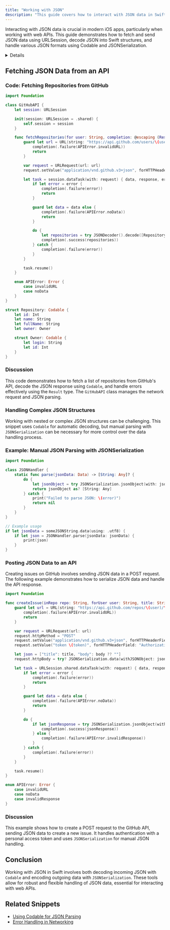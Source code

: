 ```yaml
---
title: "Working with JSON"
description: "This guide covers how to interact with JSON data in Swift, including sending and receiving JSON data through APIs using URLSession and handling JSON with Codable and JSONSerialization."
---
```


Interacting with JSON data is crucial in modern iOS apps, particularly when working with web APIs. This guide demonstrates how to fetch and send JSON data using URLSession, decode JSON into Swift structures, and handle various JSON formats using Codable and JSONSerialization.

<details>

**URL:** [https://developer.apple.com/documentation/foundation/jsonserialization](https://developer.apple.com/documentation/foundation/jsonserialization)

**Source:** [Book: Swift Programming](#)

**Author:** `[Author Name]`

**Tags:**  
`JSON`, `API`, `Networking`, `Swift`, `Codable`, `GitHub API`

**Platforms Supported:** iOS, macOS

**Swift Version:** 5.x
</details>

## Fetching JSON Data from an API

### Code: Fetching Repositories from GitHub

```swift
import Foundation

class GitHubAPI {
    let session: URLSession

    init(session: URLSession = .shared) {
        self.session = session
    }

    func fetchRepositories(for user: String, completion: @escaping (Result<[Repository], Error>) -> Void) {
        guard let url = URL(string: "https://api.github.com/users/\(user)/repos") else {
            completion(.failure(APIError.invalidURL))
            return
        }

        var request = URLRequest(url: url)
        request.setValue("application/vnd.github.v3+json", forHTTPHeaderField: "Accept")

        let task = session.dataTask(with: request) { data, response, error in
            if let error = error {
                completion(.failure(error))
                return
            }

            guard let data = data else {
                completion(.failure(APIError.noData))
                return
            }

            do {
                let repositories = try JSONDecoder().decode([Repository].self, from: data)
                completion(.success(repositories))
            } catch {
                completion(.failure(error))
            }
        }

        task.resume()
    }

    enum APIError: Error {
        case invalidURL
        case noData
    }
}

struct Repository: Codable {
    let id: Int
    let name: String
    let fullName: String
    let owner: Owner

    struct Owner: Codable {
        let login: String
        let id: Int
    }
}
```

### Discussion
This code demonstrates how to fetch a list of repositories from GitHub's API, decode the JSON response using `Codable`, and handle errors effectively using the `Result` type. The `GitHubAPI` class manages the network request and JSON parsing.

### Handling Complex JSON Structures
Working with nested or complex JSON structures can be challenging. This snippet uses `Codable` for automatic decoding, but manual parsing with `JSONSerialization` can be necessary for more control over the data handling process.

### Example: Manual JSON Parsing with JSONSerialization

```swift
import Foundation

class JSONHandler {
    static func parse(jsonData: Data) -> [String: Any]? {
        do {
            let jsonObject = try JSONSerialization.jsonObject(with: jsonData, options: [])
            return jsonObject as? [String: Any]
        } catch {
            print("Failed to parse JSON: \(error)")
            return nil
        }
    }
}

// Example usage
if let jsonData = someJSONString.data(using: .utf8) {
    if let json = JSONHandler.parse(jsonData: jsonData) {
        print(json)
    }
}
```

### Posting JSON Data to an API

Creating issues on GitHub involves sending JSON data in a POST request. The following example demonstrates how to serialize JSON data and handle the API response.

```swift
import Foundation

func createIssue(inRepo repo: String, forUser user: String, title: String, body: String?, token: String, completion: @escaping (Result<[String: Any], Error>) -> Void) {
    guard let url = URL(string: "https://api.github.com/repos/\(user)/\(repo)/issues") else {
        completion(.failure(APIError.invalidURL))
        return
    }

    var request = URLRequest(url: url)
    request.httpMethod = "POST"
    request.setValue("application/vnd.github.v3+json", forHTTPHeaderField: "Accept")
    request.setValue("token \(token)", forHTTPHeaderField: "Authorization")

    let json = ["title": title, "body": body ?? ""]
    request.httpBody = try? JSONSerialization.data(withJSONObject: json, options: [])

    let task = URLSession.shared.dataTask(with: request) { data, response, error in
        if let error = error {
            completion(.failure(error))
            return
        }

        guard let data = data else {
            completion(.failure(APIError.noData))
            return
        }

        do {
            if let jsonResponse = try JSONSerialization.jsonObject(with: data, options: []) as? [String: Any] {
                completion(.success(jsonResponse))
            } else {
                completion(.failure(APIError.invalidResponse))
            }
        } catch {
            completion(.failure(error))
        }
    }

    task.resume()
}

enum APIError: Error {
    case invalidURL
    case noData
    case invalidResponse
}
```

### Discussion
This example shows how to create a POST request to the GitHub API, sending JSON data to create a new issue. It handles authentication with a personal access token and uses `JSONSerialization` for manual JSON handling.

## Conclusion
Working with JSON in Swift involves both decoding incoming JSON with `Codable` and encoding outgoing data with `JSONSerialization`. These tools allow for robust and flexible handling of JSON data, essential for interacting with web APIs.

## Related Snippets
- [Using Codable for JSON Parsing](#)
- [Error Handling in Networking](#)

<LinkCard title="Learn More about JSONSerialization" href="https://developer.apple.com/documentation/foundation/jsonserialization" />
